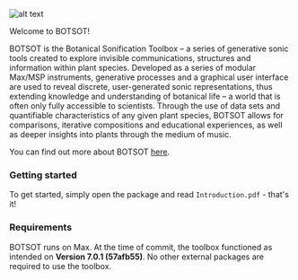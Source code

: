 ![alt text](https://i.imgur.com/GftZ2tz.png "BOTSOT")

Welcome to BOTSOT! 


BOTSOT is the Botanical Sonification Toolbox – a series of generative sonic tools created toexplore invisible communications, structures and information within plant species. Developed as aseries of modular Max/MSP instruments, generative processes and a graphical user interface areused to reveal discrete, user-generated sonic representations, thus extending knowledge andunderstanding of botanical life – a world that is often only fully accessible to scientists. Through theuse of data sets and quantifiable characteristics of any given plant species, BOTSOT allows forcomparisons, iterative compositions and educational experiences, as well as deeper insights intoplants through the medium of music.

You can find out more about BOTSOT [here](http://www.ciaranframe.com/botsot).

### Getting started ###
To get started, simply open the package and read `Introduction.pdf` - that's it!

### Requirements ###
BOTSOT runs on Max. At the time of commit, the toolbox functioned as intended on **Version 7.0.1 (57afb55)**. No other external packages are required to use the toolbox.